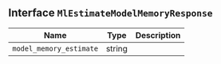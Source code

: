 ## Interface `MlEstimateModelMemoryResponse`

| Name | Type | Description |
| - | - | - |
| `model_memory_estimate` | string | &nbsp; |
